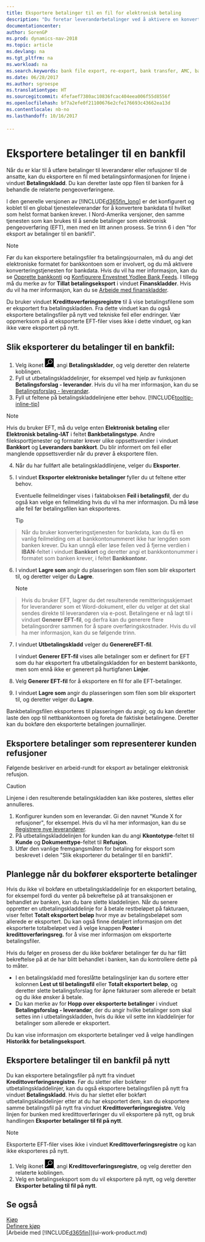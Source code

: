 ```yaml
---
title: Eksportere betalinger til en fil for elektronisk betaling
description: "Du foretar leverandørbetalinger ved å aktivere en konverteringstjeneste for bankdata, eksportere en bankfil og laste opp filen til den elektroniske banken for å overføre midlene."
documentationcenter: 
author: SorenGP
ms.prod: dynamics-nav-2018
ms.topic: article
ms.devlang: na
ms.tgt_pltfrm: na
ms.workload: na
ms.search.keywords: bank file export, re-export, bank transfer, AMC, bank data conversion service, funds transfer
ms.date: 06/28/2017
ms.author: sgroespe
ms.translationtype: HT
ms.sourcegitcommit: 4fefaef7380ac10836fcac404eea006f55d8556f
ms.openlocfilehash: bf7a2efe0f21100676e2cfe176693c43662ea13d
ms.contentlocale: nb-no
ms.lasthandoff: 10/16/2017

---
```

# <a name="how-to-export-payments-to-a-bank-file"></a>Eksportere betalinger til en bankfil
Når du er klar til å utføre betalinger til leverandører eller refusjoner til de ansatte, kan du eksportere en fil med betalingsinformasjonen for linjene i vinduet **Betalingskladd**. Du kan deretter laste opp filen til banken for å behandle de relaterte pengeoverføringene.

I den generelle versjonen av [!INCLUDE[d365fin_long](includes/d365fin_long_md.md)] er det konfigurert og koblet til en global tjenesteleverandør for å konvertere bankdata til hvilket som helst format banken krever. I Nord-Amerika versjoner, den samme tjenesten som kan brukes til å sende betalinger som elektronisk pengeoverføring (EFT), men med en litt annen prosess. Se trinn 6 i den "for eksport av betalinger til en bankfil".    

> [!NOTE]  
>   Før du kan eksportere betalingsfiler fra betalingsjournalen, må du angi det elektroniske formatet for bankkontoen som er involvert, og du må aktivere konverteringstjenesten for bankdata. Hvis du vil ha mer informasjon, kan du se [Opprette bankkonti](bank-how-setup-bank-accounts.md) og [Konfigurere Envestnet Yodlee Bank Feeds](bank-how-setup-bank-data-conversion-service.md). I tillegg må du merke av for **Tillat betalingseksport** i vinduet **Finanskladder**. Hvis du vil ha mer informasjon, kan du se [Arbeide med finanskladder](ui-work-general-journals.md).  

Du bruker vinduet **Kredittoverføringsregistre** til å vise betalingsfilene som er eksportert fra betalingskladden. Fra dette vinduet kan du også eksportere betalingsfiler på nytt ved tekniske feil eller endringer. Vær oppmerksom på at eksporterte EFT-filer vises ikke i dette vinduet, og kan ikke være eksportert på nytt.  

## <a name="to-export-payments-to-a-bank-file"></a>Slik eksporterer du betalinger til en bankfil:
1. Velg ikonet ![Søk etter side eller rapport](media/ui-search/search_small.png "Søk etter side eller rapport"), angi **Betalingskladder**, og velg deretter den relaterte koblingen.
2. Fyll ut utbetalingskladdelinjer, for eksempel ved hjelp av funksjonen **Betalingsforslag - leverandør**. Hvis du vil ha mer informasjon, kan du se [Betalingsforslag - leverandør](payables-how-suggest-vendor-payments.md).
3. Fyll ut feltene på betalingskladdelinjene etter behov. [!INCLUDE[tooltip-inline-tip](includes/tooltip-inline-tip_md.md)]

> [!NOTE]  
>   Hvis du bruker EFT, må du velge enten **Elektronisk betaling** eller **Elektronisk betaling-IAT** i feltet **Bankbetalingstype**. Andre fileksporttjenester og formater krever ulike oppsettsverdier i vinduet **Bankkort** og **Leverandørs bankkort**. Du blir informert om feil eller manglende oppsettsverdier når du prøver å eksportere filen.

4. Når du har fullført alle betalingskladdlinjene, velger du **Eksporter**.
5. I vinduet **Eksporter elektroniske betalinger** fyller du ut feltene etter behov.

    Eventuelle feilmeldinger vises i faktaboksen **Feil i betalingsfil**, der du også kan velge en feilmelding hvis du vil ha mer informasjon. Du må løse alle feil før betalingsfilen kan eksporteres.

    > [!TIP]  
>   Når du bruker konverteringstjenesten for bankdata, kan du få en vanlig feilmelding om at bankkontonummeret ikke har lengden som banken krever. Du kan unngå eller løse feilen ved å fjerne verdien i **IBAN**-feltet i vinduet **Bankkort** og deretter angi et bankkontonummer i formatet som banken krever, i feltet **Bankkontonr.**

6. I vinduet **Lagre som** angir du plasseringen som filen som blir eksportert til, og deretter velger du **Lagre**.

    > [!NOTE]  
>   Hvis du bruker EFT, lagrer du det resulterende remitteringsskjemaet for leverandører som et Word-dokument, eller du velger at det skal sendes direkte til leverandøren via e-post. Betalingene er nå lagt til i vinduet **Generer EFT-fil**, og derfra kan du generere flere betalingsordrer sammen for å spare overføringskostnader. Hvis du vil ha mer informasjon, kan du se følgende trinn.
7. I vinduet **Utbetalingskladd** velger du **GenerereEFT-fil**.

    I vinduet **Generer EFT-fil** vises alle betalinger som er definert for EFT som du har eksportert fra utbetalingskladden for en bestemt bankkonto, men som ennå ikke er generert på hurtigfanen **Linjer**.
8. Velg **Generer EFT-fil** for å eksportere en fil for alle EFT-betalinger.
9. I vinduet **Lagre som** angir du plasseringen som filen som blir eksportert til, og deretter velger du **Lagre**.

Bankbetalingsfilen eksporteres til plasseringen du angir, og du kan deretter laste den opp til nettbankkontoen og foreta de faktiske betalingene. Deretter kan du bokføre den eksporterte betalingen journallinjer.

## <a name="to-export-payments-that-represent-customer-refunds"></a>Eksportere betalinger som representerer kunden refusjoner
Følgende beskriver en arbeid-rundt for eksport av betalinger elektronisk refusjon.

> [!CAUTION]  
>   Linjene i den resulterende betalingskladden kan ikke posteres, slettes eller annulleres.
1. Konfigurer kunden som en leverandør. Gi den navnet "Kunde X for refusjoner", for eksempel. Hvis du vil ha mer informasjon, kan du se [Registrere nye leverandører](purchasing-how-register-new-vendors.md).
2. På utbetalingskladdelinjen for kunden kan du angi **Kkontotype**-feltet til **Kunde** og **Dokumenttype**-feltet til **Refusjon**.
3. Utfør den vanlige fremgangsmåten for betaling for eksport som beskrevet i delen "Slik eksporterer du betalinger til en bankfil".

## <a name="to-plan-when-to-post-exported-payments"></a>Planlegge når du bokfører eksporterte betalinger
Hvis du ikke vil bokføre en utbetalingskladdelinje for en eksportert betaling, for eksempel fordi du venter på bekreftelse på at transaksjonen er behandlet av banken, kan du bare slette kladdelinjen. Når du senere oppretter en utbetalingskladdelinje for å betale restbeløpet på fakturaen, viser feltet **Totalt eksportert beløp** hvor mye av betalingsbeløpet som allerede er eksportert. Du kan også finne detaljert informasjon om det eksporterte totalbeløpet ved å velge knappen **Poster i kredittoverføringsreg.** for å vise mer informasjon om eksporterte betalingsfiler.

Hvis du følger en prosess der du ikke bokfører betalinger før du har fått bekreftelse på at de har blitt behandlet i banken, kan du kontrollere dette på to måter.

* I en betalingskladd med foreslåtte betalingslinjer kan du sortere etter kolonnen **Lest ut til betalingsfil** eller **Totalt eksportert beløp**, og deretter slette betalingsforslag for åpne fakturaer som allerede er betalt og du ikke ønsker å betale.
* Du kan merke av for **Hopp over eksporterte betalinger** i vinduet **Betalingsforslag - leverandør**, der du angir hvilke betalinger som skal settes inn i utbetalingskladden, hvis du ikke vil sette inn kladdelinjer for betalinger som allerede er eksportert.

Du kan vise informasjon om eksporterte betalinger ved å velge handlingen **Historikk for betalingseksport**.

## <a name="to-re-export-payments-to-a-bank-file"></a>Eksportere betalinger til en bankfil på nytt
Du kan eksportere betalingsfiler på nytt fra vinduet **Kredittoverføringsregistre**. Før du sletter eller bokfører utbetalingskladdelinjer, kan du også eksportere betalingsfilen på nytt fra vinduet **Betalingskladd**. Hvis du har slettet eller bokført utbetalingskladdelinjer etter at du har eksportert dem, kan du eksportere samme betalingsfil på nytt fra vinduet **Kredittoverføringsregistre**. Velg linjen for bunken med kredittoverføringer du vil eksportere på nytt, og bruk handlingen **Eksporter betalinger til fil på nytt**.

> [!NOTE]  
>   Eksporterte EFT-filer vises ikke i vinduet **Kredittoverføringsregistre** og kan ikke eksporteres på nytt.

1. Velg ikonet ![Søk etter side eller rapport](media/ui-search/search_small.png "Søk etter side eller rapport"), angi **Kredittoverføringsregistre**, og velg deretter den relaterte koblingen.
2. Velg en betalingseksport som du vil eksportere på nytt, og velg deretter **Eksporter betaling til fil på nytt**.

## <a name="see-also"></a>Se også
[Kjøp](payables-manage-payables.md)  
[Definere kjøp](purchasing-setup-purchasing.md)  
[Arbeide med [!INCLUDE[d365fin](includes/d365fin_md.md)]](ui-work-product.md)

## 


